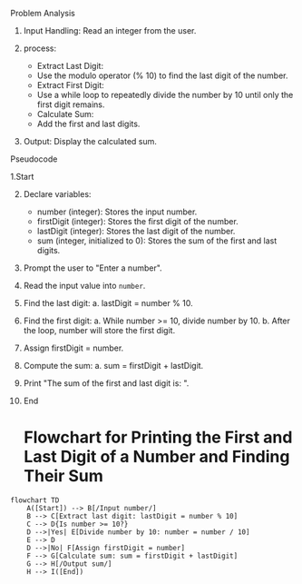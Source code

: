 Problem Analysis

1. Input Handling: Read an integer from the user.
2. process:
   
    - Extract Last Digit:
    - Use the modulo operator (% 10) to find the last digit of the number.
    - Extract First Digit:
    - Use a while loop to repeatedly divide the number by 10 until only the first digit remains.
    - Calculate Sum:
    - Add the first and last digits.
3. Output: Display the calculated sum.

Pseudocode

1.Start

2. Declare variables:
   - number (integer): Stores the input number.
   - firstDigit (integer): Stores the first digit of the number.
   - lastDigit (integer): Stores the last digit of the number.
   - sum (integer, initialized to 0): Stores the sum of the first and last digits.
3. Prompt the user to "Enter a number".
4. Read the input value into `number`.
5. Find the last digit:
   a. lastDigit = number % 10.
6. Find the first digit:
   a. While number >= 10, divide number by 10.
   b. After the loop, number will store the first digit.
7. Assign firstDigit = number.
8. Compute the sum:
   a. sum = firstDigit + lastDigit.
9. Print "The sum of the first and last digit is: <sum>".
10. End

    # Flowchart for Printing the First and Last Digit of a Number and Finding Their Sum

```mermaid
flowchart TD
    A([Start]) --> B[/Input number/]
    B --> C[Extract last digit: lastDigit = number % 10]
    C --> D{Is number >= 10?}
    D -->|Yes| E[Divide number by 10: number = number / 10]
    E --> D
    D -->|No| F[Assign firstDigit = number]
    F --> G[Calculate sum: sum = firstDigit + lastDigit]
    G --> H[/Output sum/]
    H --> I([End])
```
```
